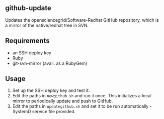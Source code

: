 ## github-update

Updates the opensciencegrid/Software-Redhat GitHub repository, which is a mirror of the native/redhat tree in SVN.

## Requirements

* an SSH deploy key
* Ruby
* git-svn-mirror (avail. as a RubyGem)

## Usage

1. Set up the SSH deploy key and test it.
2. Edit the paths in `newgithub.sh` and run it once. This initializes a local mirror to periodically update and push to GitHub.
3. Edit the paths in `updategithub.sh` and set it to be run automatically - SystemD service file provided.

